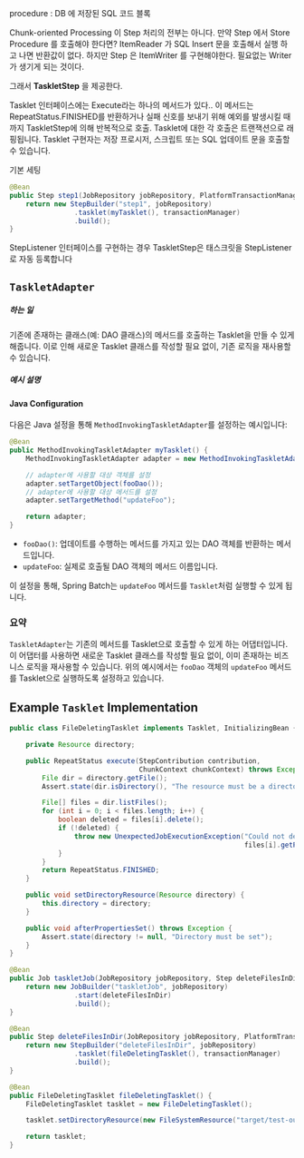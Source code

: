 procedure : DB 에 저장된 SQL 코드 블록

Chunk-oriented Processing 이 Step 처리의 전부는 아니다. 
만약 Step 에서 Store Procedure 를 호출해야 한다면? ItemReader 가 SQL Insert 문을 호출해서 실행 하고 나면 반환값이 없다. 하지만 Step 은 ItemWriter 를 구현해야한다. 필요없는 Writer 가 생기게 되는 것이다. 

그래서 **TaskletStep** 을 제공한다.

Tasklet 인터페이스에는 Execute라는 하나의 메서드가 있다.. 
이 메서드는 RepeatStatus.FINISHED를 반환하거나 실패 신호를 보내기 위해 예외를 발생시킬 때까지 TaskletStep에 의해 반복적으로 호출. 
Tasklet에 대한 각 호출은 트랜잭션으로 래핑됩니다. 
Tasklet 구현자는 저장 프로시저, 스크립트 또는 SQL 업데이트 문을 호출할 수 있습니다.


기본 세팅
```java
@Bean
public Step step1(JobRepository jobRepository, PlatformTransactionManager transactionManager) {
    return new StepBuilder("step1", jobRepository)
    			.tasklet(myTasklet(), transactionManager)
    			.build();
}
```
StepListener 인터페이스를 구현하는 경우 TaskletStep은 태스크릿을 StepListener로 자동 등록합니다


## `TaskletAdapter`
##### 하는 일

기존에 존재하는 클래스(예: DAO 클래스)의 메서드를 호출하는 Tasklet을 만들 수 있게 해줍니다. 이로 인해 새로운 Tasklet 클래스를 작성할 필요 없이, 기존 로직을 재사용할 수 있습니다.

##### 예시 설명

#### Java Configuration

다음은 Java 설정을 통해 `MethodInvokingTaskletAdapter`를 설정하는 예시입니다:

```java
@Bean
public MethodInvokingTaskletAdapter myTasklet() {
	MethodInvokingTaskletAdapter adapter = new MethodInvokingTaskletAdapter();

	// adapter에 사용할 대상 객체를 설정
	adapter.setTargetObject(fooDao());
	// adapter에 사용할 대상 메서드를 설정
	adapter.setTargetMethod("updateFoo");

	return adapter;
}

```

- `fooDao()`: 업데이트를 수행하는 메서드를 가지고 있는 DAO 객체를 반환하는 메서드입니다.
- `updateFoo`: 실제로 호출될 DAO 객체의 메서드 이름입니다.

이 설정을 통해, Spring Batch는 `updateFoo` 메서드를 `Tasklet`처럼 실행할 수 있게 됩니다.

### 요약

`TaskletAdapter`는 기존의 메서드를 Tasklet으로 호출할 수 있게 하는 어댑터입니다. 이 어댑터를 사용하면 새로운 Tasklet 클래스를 작성할 필요 없이, 이미 존재하는 비즈니스 로직을 재사용할 수 있습니다. 위의 예시에서는 `fooDao` 객체의 `updateFoo` 메서드를 Tasklet으로 실행하도록 설정하고 있습니다.



## Example `Tasklet` Implementation

```java
public class FileDeletingTasklet implements Tasklet, InitializingBean {

    private Resource directory;

    public RepeatStatus execute(StepContribution contribution,
                                ChunkContext chunkContext) throws Exception {
        File dir = directory.getFile();
        Assert.state(dir.isDirectory(), "The resource must be a directory");

        File[] files = dir.listFiles();
        for (int i = 0; i < files.length; i++) {
            boolean deleted = files[i].delete();
            if (!deleted) {
                throw new UnexpectedJobExecutionException("Could not delete file " +
                                                          files[i].getPath());
            }
        }
        return RepeatStatus.FINISHED;
    }

    public void setDirectoryResource(Resource directory) {
        this.directory = directory;
    }

    public void afterPropertiesSet() throws Exception {
        Assert.state(directory != null, "Directory must be set");
    }
}
```


```java
@Bean
public Job taskletJob(JobRepository jobRepository, Step deleteFilesInDir) {
	return new JobBuilder("taskletJob", jobRepository)
				.start(deleteFilesInDir)
				.build();
}

@Bean
public Step deleteFilesInDir(JobRepository jobRepository, PlatformTransactionManager transactionManager) {
	return new StepBuilder("deleteFilesInDir", jobRepository)
				.tasklet(fileDeletingTasklet(), transactionManager)
				.build();
}

@Bean
public FileDeletingTasklet fileDeletingTasklet() {
	FileDeletingTasklet tasklet = new FileDeletingTasklet();

	tasklet.setDirectoryResource(new FileSystemResource("target/test-outputs/test-dir"));

	return tasklet;
}
```
